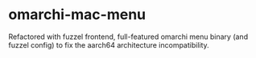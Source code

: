 # omarchi-mac-menu
Refactored with fuzzel frontend, full-featured omarchi menu binary (and fuzzel config) to fix the aarch64 architecture incompatibility.
